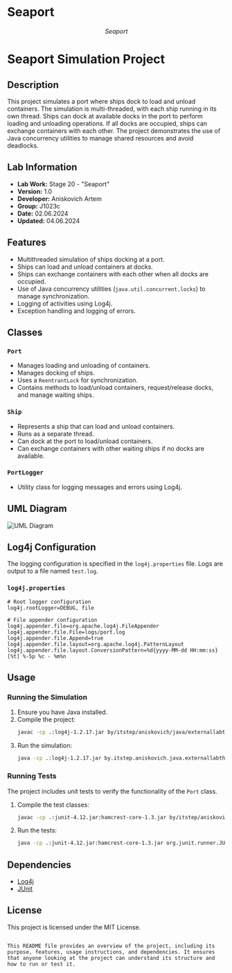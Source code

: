 # Seaport

<p align="center">
  <p align="center">
    <a href="https://github.com/Aniskovichav/ExternalLabThreads" target="_blank">
    </a>
  </p>
  <p align="center"><i>
    Seaport 
  </i></p>

# Seaport Simulation Project

## Description
This project simulates a port where ships dock to load and unload containers. The simulation is multi-threaded, with each ship running in its own thread. Ships can dock at available docks in the port to perform loading and unloading operations. If all docks are occupied, ships can exchange containers with each other. The project demonstrates the use of Java concurrency utilities to manage shared resources and avoid deadlocks.

## Lab Information
- **Lab Work:** Stage 20 - "Seaport"
- **Version:** 1.0
- **Developer:** Aniskovich Artem
- **Group:** J1023c
- **Date:** 02.06.2024
- **Updated:** 04.06.2024

## Features
- Multithreaded simulation of ships docking at a port.
- Ships can load and unload containers at docks.
- Ships can exchange containers with each other when all docks are occupied.
- Use of Java concurrency utilities (`java.util.concurrent.locks`) to manage synchronization.
- Logging of activities using Log4j.
- Exception handling and logging of errors.

## Classes

### `Port`
- Manages loading and unloading of containers.
- Manages docking of ships.
- Uses a `ReentrantLock` for synchronization.
- Contains methods to load/unload containers, request/release docks, and manage waiting ships.

### `Ship`
- Represents a ship that can load and unload containers.
- Runs as a separate thread.
- Can dock at the port to load/unload containers.
- Can exchange containers with other waiting ships if no docks are available.

### `PortLogger`
- Utility class for logging messages and errors using Log4j.

## UML Diagram

![UML Diagram](D:\16%20Анискович\Java\ExternalLabThreads.png "Seaport")

## Log4j Configuration
The logging configuration is specified in the `log4j.properties` file. Logs are output to a file named `test.log`.

### `log4j.properties`
```properties
# Root logger configuration
log4j.rootLogger=DEBUG, file

# File appender configuration
log4j.appender.file=org.apache.log4j.FileAppender
log4j.appender.file.File=logs/port.log
log4j.appender.file.Append=true
log4j.appender.file.layout=org.apache.log4j.PatternLayout
log4j.appender.file.layout.ConversionPattern=%d{yyyy-MM-dd HH:mm:ss} [%t] %-5p %c - %m%n
```

## Usage
### Running the Simulation
1. Ensure you have Java installed.
2. Compile the project:
    ```sh
    javac -cp .:log4j-1.2.17.jar by/itstep/aniskovich/java/externallabthreads/port/model/logic/*.java
    ```
3. Run the simulation:
    ```sh
    java -cp .:log4j-1.2.17.jar by.itstep.aniskovich.java.externallabthreads.port.model.logic.Port
    ```

### Running Tests
The project includes unit tests to verify the functionality of the `Port` class.

1. Compile the test classes:
    ```sh
    javac -cp .:junit-4.12.jar:hamcrest-core-1.3.jar by/itstep/aniskovich/java/externallabthreads/port/model/logic/*.java
    ```
2. Run the tests:
    ```sh
    java -cp .:junit-4.12.jar:hamcrest-core-1.3.jar org.junit.runner.JUnitCore by.itstep.aniskovich.java.externallabthreads.port.model.logic.PortTest
    ```

## Dependencies
- [Log4j](https://logging.apache.org/log4j/1.2/)
- [JUnit](https://junit.org/junit4/)

## License
This project is licensed under the MIT License.

```

This README file provides an overview of the project, including its purpose, features, usage instructions, and dependencies. It ensures that anyone looking at the project can understand its structure and how to run or test it.
